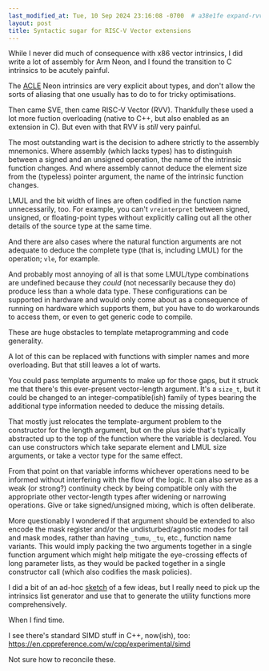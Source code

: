 ```yaml
---
last_modified_at: Tue, 10 Sep 2024 23:16:08 -0700  # a38e1fe expand-rvv-intrinsics
layout: post
title: Syntactic sugar for RISC-V Vector extensions
---
```

While I never did much of consequence with x86 vector intrinsics, I did write
a lot of assembly for Arm Neon, and I found the transition to C intrinsics to
be acutely painful.

The [ACLE][] Neon intrinsics are very explicit about types, and don't
allow the sorts of aliasing that one usually has to do to for tricky
optimisations.

Then came SVE, then came RISC-V Vector (RVV).  Thankfully these used a lot
more fuction overloading (native to C++, but also enabled as an extension in
C).  But even with that RVV is _still_ very painful.

The most outstanding wart is the decision to adhere strictly to the assembly
mnemonics.  Where assembly (which lacks types) has to distinguish between a
signed and an unsigned operation, the name of the intrinsic function changes.
And where assembly cannot deduce the element size from the (typeless) pointer
argument, the name of the intrinsic function changes.

LMUL and the bit width of lines are often codified in the function name
unnecessarily, too.  For example, you can't `vreinterpret` between
signed, unsigned, or floating-point types without explicitly calling out
all the other details of the source type at the same time.

And there are also cases where the natural function arguments are not adequate
to deduce the complete type (that is, including LMUL) for the operation;
`vle`, for example.

And probably most annoying of all is that some LMUL/type combinations
are undefined because they _could_ (not necessarily because they do)
produce less than a whole data type.  These configurations can be
supported in hardware and would only come about as a consequence of
running on hardware which supports them, but you have to do workarounds
to access them, or even to get generic code to compile.

These are huge obstacles to template metaprogramming and code generality.

A lot of this can be replaced with functions with simpler names and more
overloading.  But that still leaves a lot of warts.

You could pass template arguments to make up for those gaps, but it
struck me that there's this ever-present vector-length argument.  It's a
`size_t`, but it could be changed to an integer-compatible(ish) family
of types bearing the additional type information needed to deduce
the missing details.

That mostly just relocates the template-argument problem to the
constructor for the length argument, but on the plus side that's
typically abstracted up to the top of the function where the variable is
declared.  You can use constructors which take separate element and LMUL
size arguments, or take a vector type for the same effect.

From that point on that variable informs whichever operations need to be
informed without interfering with the flow of the logic.  It can also
serve as a weak (or strong?) continuity check by being compatible only
with the appropriate other vector-length types after widening or
narrowing operations.  Give or take signed/unsigned mixing, which is
often deliberate.

More questionably I wondered if that argument should be extended to also
encode the mask register and/or the undisturbed/agnostic modes for tail and
mask modes, rather than having `_tumu`, `_tu`, etc., function name variants.
This would imply packing the two arguments together in a single function
argument which might help mitigate the eye-crossing effects of long parameter
lists, as they would be packed together in a single constructor call (which
also codifies the mask policies).

I did a bit of an ad-hoc [sketch][] of a few ideas, but I really need to pick
up the intrinsics list generator and use that to generate the utility functions
more comprehensively.

When I find time.

I see there's standard SIMD stuff in C++, now(ish), too:
<https://en.cppreference.com/w/cpp/experimental/simd>

Not sure how to reconcile these.

[sketch]: <https://github.com/sh1boot/rvv_utils/blob/sketch/sketch.cc>
[intrinsics viewer]: <https://dzaima.github.io/intrinsics-viewer/>
[ACLE]: <https://arm-software.github.io/acle/main/acle.html>
